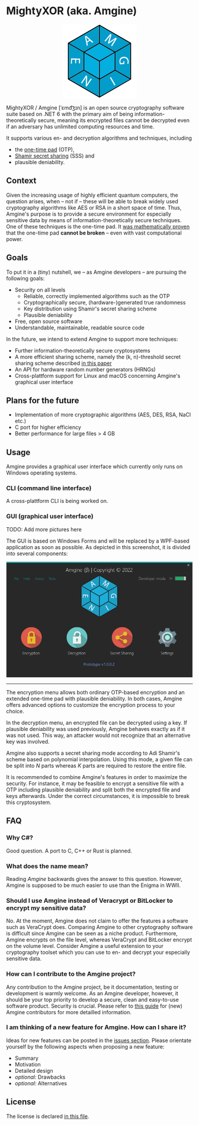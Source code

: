 # MightyXOR (aka. Amgine)
<p align="center">
<img src="Images/logo.png" alt="Amgine's Logo"/>
</p>

MightyXOR / Amgine [ˈɛmd͡ʒɪn] is an open source cryptography software suite based on .NET 6 with the primary aim of being information-theoretically secure, meaning its encrypted files cannot be decrypted even if an adversary has unlimited computing resources and time.

It supports various en- and decryption algorithms and techniques, including
- the [one-time pad](https://en.wikipedia.org/wiki/One-time_pad) (OTP),
- [Shamir secret sharing](https://en.wikipedia.org/wiki/Shamir%27s_secret_sharing) (SSS) and
- plausible deniability.

## Context

Given the increasing usage of highly efficient quantum computers, the question arises, when – not if – these will be able to break widely used cryptography algorithms like AES or RSA in a short space of time.
Thus, Amgine's purpose is to provide a secure environment for especially sensitive data by means of information-theoretically secure techniques. One of these techniques is the one-time pad.
It [was mathematically proven](http://math.umd.edu/~lcw/OneTimePad.pdf) that the one-time pad **cannot be broken** – even with vast computational power.

## Goals
To put it in a (tiny) nutshell, we – as Amgine developers – are pursuing the following goals:

- Security on all levels
    - Reliable, correctly implemented algorithms such as the OTP
    - Cryptographically secure, (hardware-)generated true randomness
    - Key distribution using Shamir's secret sharing scheme
    - Plausible deniability
- Free, open source software
- Understandable, maintainable, readable source code

In the future, we intend to extend Amgine to support more techniques:

- Further information-theoretically secure cryptosystems
- A more efficient sharing scheme, namely the (k, n)-threshold secret sharing scheme described [in this paper](https://www.researchgate.net/publication/220905280_A_New_k_n-Threshold_Secret_Sharing_Scheme_and_Its_Extension)
- An API for hardware random number generators (HRNGs)
- Cross-plattform support for Linux and macOS concerning Amgine's graphical user interface

## Plans for the future

- Implementation of more cryptographic algorithms (AES, DES, RSA, NaCl etc.)
- C port for higher efficiency
- Better performance for large files > 4 GB

## Usage

Amgine provides a graphical user interface which currently only runs on Windows operating systems.

### CLI (command line interface)

A cross-plattform CLI is being worked on.

### GUI (graphical user interface)

TODO: Add more pictures here

The GUI is based on Windows Forms and will be replaced by a WPF-based application as soon as possible. As depicted in this screenshot, it is divided into several components:

<img src="Images/main_menu.png" alt="Amgine's GUI"/>

<hr>

The encryption menu allows both ordinary OTP-based encryption and an extended one-time pad with plausible deniability. In both cases, Amgine offers advanced options to customize the encryption process to your choice.

In the decryption menu, an encrypted file can be decrypted using a key. If plausible deniability was used previously, Amgine behaves exactly as if it was not used. This way, an attacker would not recognize that an alternative key was involved.

Amgine also supports a secret sharing mode according to Adi Shamir's scheme based on polynomial interpolation. Using this mode, a given file can be split into *N* parts whereas *K* parts are required to restore the entire file.

It is recommended to combine Amgine's features in order to maximize the security. For instance, it may be feasible to encrypt a sensitive file with a OTP including plausible deniability and split both the encrypted file and keys afterwards. Under the correct circumstances, it is impossible to break this cryptosystem.
## FAQ

### Why C#?

Good question. A port to C, C++ or Rust is planned.

### What does the name mean?

Reading *Amgine* backwards gives the answer to this question. However, Amgine is supposed to be much easier to use than the Enigma in WWII.

### Should I use Amgine instead of Veracrypt or BitLocker to encrypt my sensitive data?

No. At the moment, Amgine does not claim to offer the features a software such as VeraCrypt does. Comparing Amgine to other cryptography software is difficult since Amgine can be seen as a niche product. Furthermore, Amgine encrypts on the file level, whereas VeraCrypt and BitLocker encrypt on the volume level. Consider Amgine a useful extension to your cryptography toolset which you can use to en- and decrypt your especially sensitive data.
### How can I contribute to the Amgine project?

Any contribution to the Amgine project, be it documentation, testing or development is warmly welcome. As an Amgine developer, however, it should be your top priority to develop a secure, clean and easy-to-use software product. Security is crucial. Please refer to [this guide](CONTRIBUTING.md) for (new) Amgine contributors for more detailled information.

### I am thinking of a new feature for Amgine. How can I share it?

Ideas for new features can be posted in the [issues section](../../issues). Please orientate yourself by the following aspects when proposing a new feature:

- Summary
- Motivation
- Detailed design
- *optional:* Drawbacks
- *optional:* Alternatives

## License

The license is declared [in this file](LICENSE).
